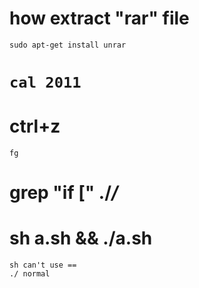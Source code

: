 # how extract "rar" file
    sudo apt-get install unrar

# `cal 2011` 

# ctrl+z
    fg

# grep "if \[" ./*/*

# sh a.sh && ./a.sh
    sh can't use ==
    ./ normal
